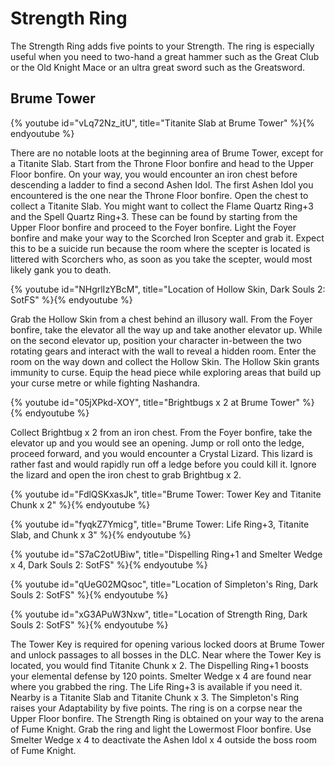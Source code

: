 # Strength Ring

The Strength Ring adds five points to your Strength. The ring is especially
useful when you need to two-hand a great hammer such as the Great Club or the
Old Knight Mace or an ultra great sword such as the Greatsword.

## Brume Tower

{% youtube id="vLq72Nz_itU", title="Titanite Slab at Brume Tower" %}{% endyoutube %}

There are no notable loots at the beginning area of Brume Tower, except for a
Titanite Slab. Start from the Throne Floor bonfire and head to the Upper Floor
bonfire. On your way, you would encounter an iron chest before descending a
ladder to find a second Ashen Idol. The first Ashen Idol you encountered is the
one near the Throne Floor bonfire. Open the chest to collect a Titanite Slab.
You might want to collect the Flame Quartz Ring+3 and the Spell Quartz Ring+3.
These can be found by starting from the Upper Floor bonfire and proceed to the
Foyer bonfire. Light the Foyer bonfire and make your way to the Scorched Iron
Scepter and grab it. Expect this to be a suicide run because the room where the
scepter is located is littered with Scorchers who, as soon as you take the
scepter, would most likely gank you to death.

{% youtube id="NHgrlIzYBcM", title="Location of Hollow Skin, Dark Souls 2: SotFS" %}{% endyoutube %}

Grab the Hollow Skin from a chest behind an illusory wall. From the Foyer
bonfire, take the elevator all the way up and take another elevator up. While on
the second elevator up, position your character in-between the two rotating
gears and interact with the wall to reveal a hidden room. Enter the room on the
way down and collect the Hollow Skin. The Hollow Skin grants immunity to curse.
Equip the head piece while exploring areas that build up your curse metre or
while fighting Nashandra.

{% youtube id="05jXPkd-XOY", title="Brightbugs x 2 at Brume Tower" %}{% endyoutube %}

Collect Brightbug x 2 from an iron chest. From the Foyer bonfire, take the
elevator up and you would see an opening. Jump or roll onto the ledge, proceed
forward, and you would encounter a Crystal Lizard. This lizard is rather fast
and would rapidly run off a ledge before you could kill it. Ignore the lizard
and open the iron chest to grab Brightbug x 2.

{% youtube id="FdlQSKxasJk", title="Brume Tower: Tower Key and Titanite Chunk x 2" %}{% endyoutube %}

{% youtube id="fyqkZ7Ymicg", title="Brume Tower: Life Ring+3, Titanite Slab, and Chunk x 3" %}{% endyoutube %}

{% youtube id="S7aC2otUBiw", title="Dispelling Ring+1 and Smelter Wedge x 4, Dark Souls 2: SotFS" %}{% endyoutube %}

{% youtube id="qUeG02MQsoc", title="Location of Simpleton's Ring, Dark Souls 2: SotFS" %}{% endyoutube %}

{% youtube id="xG3APuW3Nxw", title="Location of Strength Ring, Dark Souls 2: SotFS" %}{% endyoutube %}

The Tower Key is required for opening various locked doors at Brume Tower and
unlock passages to all bosses in the DLC. Near where the Tower Key is located,
you would find Titanite Chunk x 2. The Dispelling Ring+1 boosts your elemental
defense by 120 points. Smelter Wedge x 4 are found near where you grabbed the
ring. The Life Ring+3 is available if you need it. Nearby is a Titanite Slab and
Titanite Chunk x 3. The Simpleton's Ring raises your Adaptability by five
points. The ring is on a corpse near the Upper Floor bonfire. The Strength Ring
is obtained on your way to the arena of Fume Knight. Grab the ring and light the
Lowermost Floor bonfire. Use Smelter Wedge x 4 to deactivate the Ashen Idol x 4
outside the boss room of Fume Knight.
